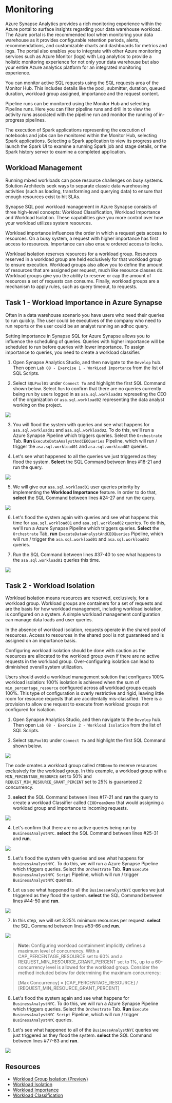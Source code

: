 # Monitoring

Azure Synapse Analytics provides a rich monitoring experience within the Azure portal to surface insights regarding your data warehouse workload. The Azure portal is the recommended tool when monitoring your data warehouse as it provides configurable retention periods, alerts, recommendations, and customizable charts and dashboards for metrics and logs. The portal also enables you to integrate with other Azure monitoring services such as Azure Monitor (logs) with Log analytics to provide a holistic monitoring experience for not only your data warehouse but also your entire Azure analytics platform for an integrated monitoring experience. 

You can monitor active SQL requests using the SQL requests area of the Monitor Hub. This includes details like the pool, submitter, duration, queued duration, workload group assigned, importance and the request content.

Pipeline runs can be monitored using the Monitor Hub and selecting Pipeline runs. Here you can filter pipeline runs and drill in to view the activity runs associated with the pipeline run and monitor the running of in-progress pipelines.

The execution of Spark applications representing the execution of notebooks and jobs can be monitored within the Monitor Hub, selecting Spark applications. Selecting a Spark application to view its progress and to launch the Spark UI to examine a running Spark job and stage details, or the Spark history server to examine a completed application.

## Workload Management

Running mixed workloads can pose resource challenges on busy systems. Solution Architects seek ways to separate classic data warehousing activities (such as loading, transforming and querying data) to ensure that enough resources exist to hit SLAs.

Synapse SQL pool workload management in Azure Synapse consists of three high-level concepts: Workload Classification, Workload Importance and Workload Isolation. These capabilities give you more control over how your workload utilizes system resources.

Workload importance influences the order in which a request gets access to resources. On a busy system, a request with higher importance has first access to resources. Importance can also ensure ordered access to locks.

Workload isolation reserves resources for a workload group. Resources reserved in a workload group are held exclusively for that workload group to ensure execution. Workload groups also allow you to define the amount of resources that are assigned per request, much like resource classes do. Workload groups give you the ability to reserve or cap the amount of resources a set of requests can consume. Finally, workload groups are a mechanism to apply rules, such as query timeout, to requests.

## Task 1 - Workload Importance in Azure Synapse

Often in a data warehouse scenario you have users who need their queries to run quickly. The user could be executives of the company who need to run reports or the user could be an analyst running an adhoc query. 

Setting importance in Synapse SQL for Azure Synapse allows you to influence the scheduling of queries. Queries with higher importance will be scheduled to run before queries with lower importance. To assign importance to queries, you need to create a workload classifier.

1. Open Synapse Analytics Studio, and then navigate to the `Develop` hub. Then open `Lab 08 - Exercise 1 - WorkLoad Importance` from the list of SQL Scripts. 

2. Select `SQLPool01` under `Connect To` and highlight the first SQL Command shown below. Select `Run` to confirm that there are no queries currently being run by users logged in as `asa.sql.workload01` represeting the CEO of the organization or `asa.sql.workload02` representing the data analyst working on the project.

![](media/ex05-confirm-no-queries.png)

3. You will flood the system with queries and see what happens for `asa.sql.workload01` and `asa.sql.workload02`. To do this, we'll run a Azure Synapse Pipeline which triggers queries. Select the `Orchestrate` Tab. **Run** `ExecuteDataAnalystAndCEOQueries` Pipeline, which will run / trigger the `asa.sql.workload01` and `asa.sql.workload02` queries.

4. Let's see what happened to all the queries we just triggered as they flood the system. **Select** the SQL Command between lines #18-21 and run the query.

![](media/ex05-observe-flood.png)

5. We will give our `asa.sql.workload01` user queries priority by implementing the **Workload Importance** feature. In order to do that, **select** the SQL Command between lines #24-27 and run the query.

![](media/ex05-workload-importance.png)

6. Let's flood the system again with queries and see what happens this time for `asa.sql.workload01` and `asa.sql.workload02` queries. To do this, we'll run a Azure Synapse Pipeline which triggers queries. **Select** the `Orchestrate` Tab, **run** `ExecuteDataAnalystAndCEOQueries` Pipeline, which will run / trigger the `asa.sql.workload01` and `asa.sql.workload02` queries. 

7. Run the SQL Command between lines #37-40 to see what happens to the `asa.sql.workload01` queries this time.

![](media/ex05-workload-importance-2.png)

## Task 2 - Workload Isolation

Workload isolation means resources are reserved, exclusively, for a workload group. Workload groups are containers for a set of requests and are the basis for how workload management, including workload isolation, is configured on a system. A simple workload management configuration can manage data loads and user queries. 

In the absence of workload isolation, requests operate in the shared pool of resources. Access to resources in the shared pool is not guaranteed and is assigned on an importance basis.

Configuring workload isolation should be done with caution as the resources are allocated to the workload group even if there are no active requests in the workload group. Over-configuring isolation can lead to diminished overall system utilization.

Users should avoid a workload management solution that configures 100% workload isolation: 100% isolation is achieved when the sum of `min_percentage_resource` configured across all workload groups equals 100%. This type of configuration is overly restrictive and rigid, leaving little room for resource requests that are accidentally mis-classified. There is a provision to allow one request to execute from workload groups not configured for isolation.

1. Open Synapse Analytics Studio, and then navigate to the `Develop` hub. Then open `Lab 08 - Exercise 2 - Workload Isolation` from the list of SQL Scripts. 

2. Select `SQLPool01` under `Connect To` and highlight the first SQL Command shown below. 

![](media/ex05-workload-isolation.png)

The code creates a workload group called `CEODemo` to reserve resources exclusively for the workload group. In this example, a workload group with a `MIN_PERCENTAGE_RESOURCE` set to 50% and `REQUEST_MIN_RESOURCE_GRANT_PERCENT` set to 25% is guaranteed 2 concurrency.

3. **select** the SQL Command between lines #17-21 and **run** the query to create a workload Classifier called `CEODreamDemo` that would assigning a workload group and importance to incoming requests.

![](media/ex05-workload-classifier.png)

4. Let's confirm that there are no active queries being run by `BusinessAnalystNYC`.  **select** the SQL Command between lines #25-31 and **run**.

![](media/ex05-workload-isolation-confirm.png)

5. Let's flood the system with queries and see what happens for `BusinessAnalystNYC`. To do this, we will run a Azure Synapse Pipeline which triggers queries. Select the `Orchestrate` Tab. **Run** `Execute BusinessAnalystNYC Script` Pipeline, which will run / trigger  `BusinessAnalystNYC` queries.

6. Let us see what happened to all the `BusinessAnalystNYC` queries we just triggered as they flood the system. **select** the SQL Command between lines #44-50 and **run**.

![](media/ex05-check-system-flood.png)

7. In this step, we will set 3.25% minimum resources per request. **select** the SQL Command between lines #53-66 and **run**.

![](media/ex05-minimum-resources-per-request.png)

> **Note**: Configuring workload containment implicitly defines a maximum level of concurrency. With a CAP_PERCENTAGE_RESOURCE set to 60% and a REQUEST_MIN_RESOURCE_GRANT_PERCENT set to 1%, up to a 60-concurrency level is allowed for the workload group. Consider the method included below for determining the maximum concurrency:
> 
> [Max Concurrency] = [CAP_PERCENTAGE_RESOURCE] / [REQUEST_MIN_RESOURCE_GRANT_PERCENT]

8. Let's flood the system again and see what happens for `BusinessAnalystNYC`. To do this, we will run a Azure Synapse Pipeline which triggers queries. Select the `Orchestrate` Tab. **Run** `Execute BusinessAnalystNYC Script` Pipeline, which will run / trigger  `BusinessAnalystNYC` queries.

9. Let's see what happened to all of the `BusinessAnalystNYC` queries we just triggered as they flood the system. **select** the SQL Command between lines #77-83 and **run**.

![](media/ex05-check-system-flood-2.png)

## Resources

- [Workload Group Isolation (Preview)](https://docs.microsoft.com/en-us/azure/synapse-analytics/sql-data-warehouse/sql-data-warehouse-workload-isolation)
- [Workload Isolation](https://docs.microsoft.com/en-us/azure/synapse-analytics/sql-data-warehouse/sql-data-warehouse-workload-isolation)
- [Workload Importance](https://docs.microsoft.com/en-us/azure/synapse-analytics/sql-data-warehouse/sql-data-warehouse-workload-importance)
- [Workload Classification](https://docs.microsoft.com/en-us/azure/synapse-analytics/sql-data-warehouse/sql-data-warehouse-workload-classification)